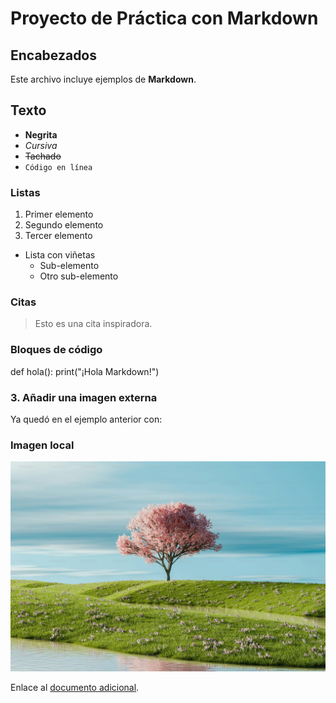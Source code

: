 # Proyecto de Práctica con Markdown

## Encabezados
Este archivo incluye ejemplos de **Markdown**.

## Texto
- **Negrita**
- *Cursiva*
- ~~Tachado~~
- `Código en línea`

### Listas
1. Primer elemento
2. Segundo elemento
3. Tercer elemento

- Lista con viñetas
  - Sub-elemento
  - Otro sub-elemento

### Citas
> Esto es una cita inspiradora.  

### Bloques de código
def hola():
    print("¡Hola Markdown!")


### **3. Añadir una imagen externa**
Ya quedó en el ejemplo anterior con:


### Imagen local
![Logo del repositorio](logo.png)

Enlace al [documento adicional](./extra.md).



